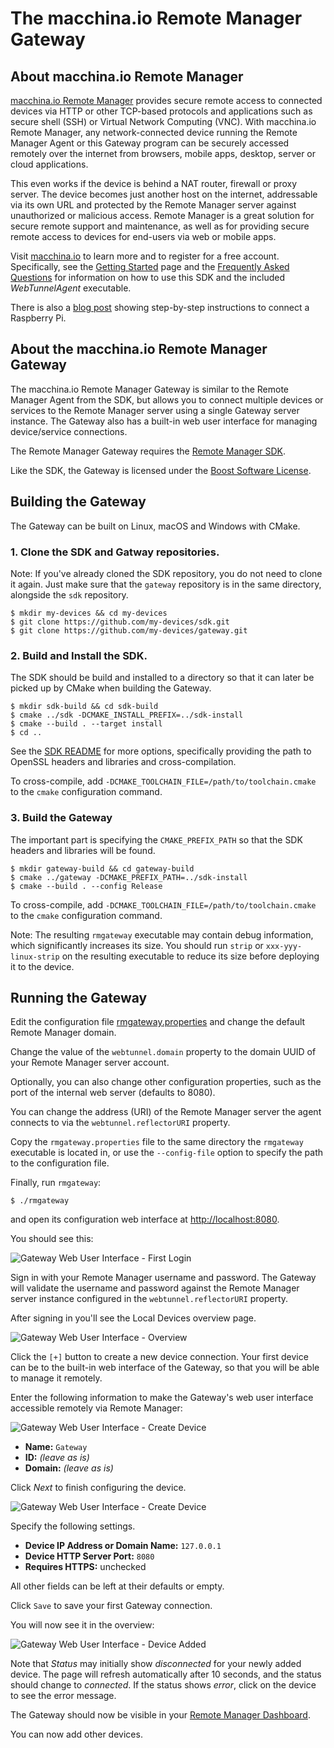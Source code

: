 # The macchina.io Remote Manager Gateway

## About macchina.io Remote Manager

[macchina.io Remote Manager](https://macchina.io/remote.html) provides secure remote access to connected devices
via HTTP or other TCP-based protocols and applications such as secure shell (SSH) or
Virtual Network Computing (VNC). With macchina.io Remote Manager, any network-connected device
running the Remote Manager Agent or this Gateway program can be securely accessed remotely over the
internet from browsers, mobile apps, desktop, server or cloud applications.

This even works if the device is behind a NAT router, firewall or proxy server.
The device becomes just another host on the internet, addressable via its own URL and
protected by the Remote Manager server against unauthorized or malicious access.
Remote Manager is a great solution for secure remote support and maintenance,
as well as for providing secure remote access to devices for end-users via web or
mobile apps.

Visit [macchina.io](https://macchina.io/remote.html) to learn more and to register for a free account.
Specifically, see the [Getting Started](https://macchina.io/remote.html#signup) page and the
[Frequently Asked Questions](https://macchina.io/remote_faq.html) for
information on how to use this SDK and the included *WebTunnelAgent* executable.

There is also a [blog post](https://macchina.io/blog/?p=257) showing step-by-step instructions to connect a Raspberry Pi.


## About the macchina.io Remote Manager Gateway

The macchina.io Remote Manager Gateway is similar to the Remote Manager Agent from the SDK, but allows you to
connect multiple devices or services to the Remote Manager server using
a single Gateway server instance. The Gateway also has a built-in web user interface
for managing device/service connections.

The Remote Manager Gateway requires the [Remote Manager SDK](https://github.com/my-devices/sdk).

Like the SDK, the Gateway is licensed under the [Boost Software License](https://spdx.org/licenses/BSL-1.0).


## Building the Gateway

The Gateway can be built on Linux, macOS and Windows with CMake.


### 1. Clone the SDK and Gatway repositories.

Note: If you've already cloned the SDK repository, you do not need to clone it again. Just make sure
that the `gateway` repository is in the same directory, alongside the `sdk` repository.

```
$ mkdir my-devices && cd my-devices
$ git clone https://github.com/my-devices/sdk.git
$ git clone https://github.com/my-devices/gateway.git
```

### 2. Build and Install the SDK.

The SDK should be build and installed to a directory so that it can later
be picked up by CMake when building the Gateway.

```
$ mkdir sdk-build && cd sdk-build
$ cmake ../sdk -DCMAKE_INSTALL_PREFIX=../sdk-install
$ cmake --build . --target install
$ cd ..
```

See the [SDK README](https://github.com/my-devices/sdk/blob/master/README.md) for
more options, specifically providing the path to OpenSSL headers and libraries
and cross-compilation.

To cross-compile, add `-DCMAKE_TOOLCHAIN_FILE=/path/to/toolchain.cmake` to the
`cmake` configuration command.

### 3. Build the Gateway

The important part is specifying the `CMAKE_PREFIX_PATH` so that the SDK
headers and libraries will be found.

```
$ mkdir gateway-build && cd gateway-build
$ cmake ../gateway -DCMAKE_PREFIX_PATH=../sdk-install
$ cmake --build . --config Release
```

To cross-compile, add `-DCMAKE_TOOLCHAIN_FILE=/path/to/toolchain.cmake` to the
`cmake` configuration command.

Note: The resulting `rmgateway` executable may contain debug information, which significantly
increases its size.
You should run `strip` or `xxx-yyy-linux-strip` on the resulting executable to reduce its
size before deploying it to the device.

## Running the Gateway

Edit the configuration file [rmgateway.properties](rmgateway.properties) and change the default
Remote Manager domain.

Change the value of the `webtunnel.domain` property to the domain UUID of your
Remote Manager server account.

Optionally, you can also change other configuration properties, such as the
port of the internal web server (defaults to 8080).

You can change the address (URI) of the Remote Manager server
the agent connects to via the `webtunnel.reflectorURI` property.

Copy the `rmgateway.properties` file to the same directory
the `rmgateway` executable is located in, or use the `--config-file` option
to specify the path to the configuration file.

Finally, run `rmgateway`:

```
$ ./rmgateway
```

and open its configuration web interface at
[http://localhost:8080](http://localhost:8080).

You should see this:

![Gateway Web User Interface - First Login][login]

Sign in with your Remote Manager username and password.
The Gateway will validate the username and password
against the Remote Manager server instance configured
in the `webtunnel.reflectorURI` property.

After signing in you'll see the Local Devices overview page.

![Gateway Web User Interface - Overview][browser1]

Click the `[+]` button to create a new device connection. Your first device
can be to the built-in web interface of the Gateway, so that you will be able
to manage it remotely.

Enter the following information to make the Gateway's web user interface accessible remotely
via Remote Manager:

![Gateway Web User Interface - Create Device][create]

  - **Name:** `Gateway`
  - **ID:** *(leave as is)*
  - **Domain:** *(leave as is)*

Click *Next* to finish configuring the device.

![Gateway Web User Interface - Create Device][device]

Specify the following settings.

  - **Device IP Address or Domain Name:** `127.0.0.1`
  - **Device HTTP Server Port:** `8080`
  - **Requires HTTPS:** unchecked

All other fields can be left at their defaults or empty.

Click `Save` to save your first Gateway connection.

You will now see it in the overview:

![Gateway Web User Interface - Device Added][browser2]

Note that *Status* may initially show *disconnected* for your newly added device.
The page will refresh automatically after 10 seconds, and the status should
change to *connected*. If the status shows *error*, click on the device to
see the error message.

The Gateway should now be visible in your [Remote Manager Dashboard](https://reflector.my-devices.net).

You can now add other devices.


[login]: doc/images/login.png "Gateway Web User Interface - First Login"
[browser1]: doc/images/browser1.png "Gateway Web User Interface - Overview"
[create]: doc/images/create.png "Gateway Web User Interface - Create Device"
[device]: doc/images/device.png "Gateway Web User Interface - Create Device"
[browser2]: doc/images/browser1.png "Gateway Web User Interface - Device Created"

